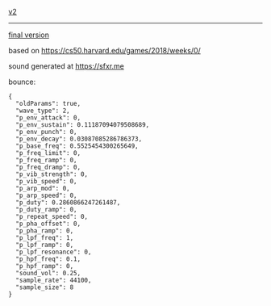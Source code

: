 [v2](./v2)

---

[final version](./final)

based on https://cs50.harvard.edu/games/2018/weeks/0/

sound generated at https://sfxr.me

bounce:
```
{
  "oldParams": true,
  "wave_type": 2,
  "p_env_attack": 0,
  "p_env_sustain": 0.11187094079508689,
  "p_env_punch": 0,
  "p_env_decay": 0.03087085286786373,
  "p_base_freq": 0.5525454300265649,
  "p_freq_limit": 0,
  "p_freq_ramp": 0,
  "p_freq_dramp": 0,
  "p_vib_strength": 0,
  "p_vib_speed": 0,
  "p_arp_mod": 0,
  "p_arp_speed": 0,
  "p_duty": 0.2860866247261487,
  "p_duty_ramp": 0,
  "p_repeat_speed": 0,
  "p_pha_offset": 0,
  "p_pha_ramp": 0,
  "p_lpf_freq": 1,
  "p_lpf_ramp": 0,
  "p_lpf_resonance": 0,
  "p_hpf_freq": 0.1,
  "p_hpf_ramp": 0,
  "sound_vol": 0.25,
  "sample_rate": 44100,
  "sample_size": 8
}
```
